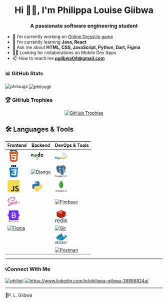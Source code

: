 <h1 align="center">Hi 👋🏾, I'm Philippa Louise Giibwa</h1>
<h3 align="center">A passionate software engineering student</h3>

- 🔭 I’m currently working on [Online DressUp game](https://github.com/PhiLouGii/dress-up-game)
- 🌱 I’m currently learning **Java, React**
- 💬 Ask me about **HTML, CSS, JavaScript, Python, Dart, Figma**
- 🤝🏽 Looking for collaborations on Mobile Dev Apps
- 📫 How to reach me **pgiibwa04@gmail.com**

### 📊 GitHub Stats

<p><img align="left" src="https://github-readme-stats.vercel.app/api/top-langs?username=philougii&show_icons=true&locale=en&layout=compact&theme=dark" alt="philougii" /></p>

<p>&nbsp;<img align="center" src="https://github-readme-stats.vercel.app/api?username=philougii&show_icons=true&locale=en&theme=dark" alt="philougii" /></p>


### 🏆 GitHub Trophies
<p align="center">
  <a href="https://github.com/PhiLouGii/github-profile-trophy">
    <img src="https://github-profile-trophy.vercel.app/?username=PhiLouGii&theme=onedark&bg_color=000000" alt="GitHub Trophies" />
  </a>
</p>



## 🛠️ Languages & Tools

| **Frontend** | **Backend** | **DevOps & Tools** |
|--------------|-------------|--------------------|
| <a href="https://developer.mozilla.org/en-US/docs/Web/HTML" target="_blank" rel="noreferrer"><img src="https://raw.githubusercontent.com/devicons/devicon/master/icons/html5/html5-original-wordmark.svg" alt="HTML5" width="40" height="40"/></a> | <a href="https://nodejs.org/" target="_blank" rel="noreferrer"><img src="https://raw.githubusercontent.com/devicons/devicon/master/icons/nodejs/nodejs-original-wordmark.svg" alt="Node.js" width="40" height="40"/></a> | <a href="https://www.mysql.com/" target="_blank" rel="noreferrer"><img src="https://raw.githubusercontent.com/devicons/devicon/master/icons/mysql/mysql-original-wordmark.svg" alt="MySQL" width="40" height="40"/></a> |
| <a href="https://www.w3schools.com/css/" target="_blank" rel="noreferrer"><img src="https://raw.githubusercontent.com/devicons/devicon/master/icons/css3/css3-original-wordmark.svg" alt="CSS3" width="40" height="40"/></a> | <a href="https://www.djangoproject.com/" target="_blank" rel="noreferrer"><img src="https://cdn.worldvectorlogo.com/logos/django.svg" alt="Django" width="40" height="40"/></a> | <a href="https://www.postgresql.org/" target="_blank" rel="noreferrer"><img src="https://raw.githubusercontent.com/devicons/devicon/master/icons/postgresql/postgresql-original-wordmark.svg" alt="PostgreSQL" width="40" height="40"/></a> |
| <a href="https://developer.mozilla.org/en-US/docs/Web/JavaScript" target="_blank" rel="noreferrer"><img src="https://raw.githubusercontent.com/devicons/devicon/master/icons/javascript/javascript-original.svg" alt="JavaScript" width="40" height="40"/></a> | <a href="https://www.python.org/" target="_blank" rel="noreferrer"><img src="https://raw.githubusercontent.com/devicons/devicon/master/icons/python/python-original.svg" alt="Python" width="40" height="40"/></a> | <a href="https://www.mongodb.com/" target="_blank" rel="noreferrer"><img src="https://raw.githubusercontent.com/devicons/devicon/master/icons/mongodb/mongodb-original-wordmark.svg" alt="MongoDB" width="40" height="40"/></a> |
| <a href="https://sass-lang.com/" target="_blank" rel="noreferrer"><img src="https://raw.githubusercontent.com/devicons/devicon/master/icons/sass/sass-original.svg" alt="Sass" width="40" height="40"/></a> |  | <a href="https://firebase.google.com/" target="_blank" rel="noreferrer"><img src="https://www.vectorlogo.zone/logos/firebase/firebase-icon.svg" alt="Firebase" width="40" height="40"/></a> |
| <a href="https://getbootstrap.com/" target="_blank" rel="noreferrer"><img src="https://raw.githubusercontent.com/devicons/devicon/master/icons/bootstrap/bootstrap-plain-wordmark.svg" alt="Bootstrap" width="40" height="40"/></a> |  | <a href="https://redis.io/" target="_blank" rel="noreferrer"><img src="https://raw.githubusercontent.com/devicons/devicon/master/icons/redis/redis-original-wordmark.svg" alt="Redis" width="40" height="40"/></a> |
| <a href="https://www.figma.com/" target="_blank" rel="noreferrer"><img src="https://www.vectorlogo.zone/logos/figma/figma-icon.svg" alt="Figma" width="40" height="40"/></a> |  | <a href="https://git-scm.com/" target="_blank" rel="noreferrer"><img src="https://www.vectorlogo.zone/logos/git-scm/git-scm-icon.svg" alt="Git" width="40" height="40"/></a> |
|  |  | <a href="https://www.docker.com/" target="_blank" rel="noreferrer"><img src="https://raw.githubusercontent.com/devicons/devicon/master/icons/docker/docker-original-wordmark.svg" alt="Docker" width="40" height="40"/></a> |
|  |  | <a href="https://www.postman.com/" target="_blank" rel="noreferrer"><img src="https://www.vectorlogo.zone/logos/getpostman/getpostman-icon.svg" alt="Postman" width="40" height="40"/></a> |

---

### 📞Connect With Me
<p align="left">
  <a href="https://twitter.com/philigii" target="blank"><img align="center" src="https://raw.githubusercontent.com/rahuldkjain/github-profile-readme-generator/master/src/images/icons/Social/twitter.svg" alt="philigii" height="30" width="40" /></a>
  <a href="https://linkedin.com/in/https://www.linkedin.com/in/philippa-giibwa-38886824a/" target="blank"><img align="center" src="https://raw.githubusercontent.com/rahuldkjain/github-profile-readme-generator/master/src/images/icons/Social/linked-in-alt.svg" alt="https://www.linkedin.com/in/philippa-giibwa-38886824a/" height="30" width="40" /></a>
</p>

---
🩷P. L. Giibwa
